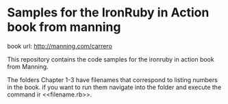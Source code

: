 Samples for the IronRuby in Action book from manning
====================================================

book url: http://manning.com/carrero

This repository contains the code samples for the ironruby in action book from Manning.

The folders Chapter 1-3 have filenames that correspond to listing numbers in the book.
if you want to run them navigate into the folder and execute the command ir <<filename.rb>>.

